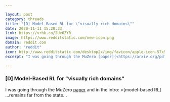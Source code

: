 ```yaml
---

layout: post
category: threads
title: "[D] Model-Based RL for \"visually rich domains\""
date: 2020-11-11 15:28:33
link: https://vrhk.co/2Ue6ZYR
image: https://www.redditstatic.com/new-icon.png
domain: reddit.com
author: "reddit"
icon: http://www.redditstatic.com/desktop2x/img/favicon/apple-icon-57x57.png
excerpt: "I was going through the MuZero [paper](<https://arxiv.org/pdf/1911.08265.pdf>) and in the intro: &gt;\[model-based RL\] ...remains far from the state..."

---
```


### [D] Model-Based RL for "visually rich domains"

I was going through the MuZero [paper](<https://arxiv.org/pdf/1911.08265.pdf>) and in the intro: &gt;\[model-based RL\] ...remains far from the state...